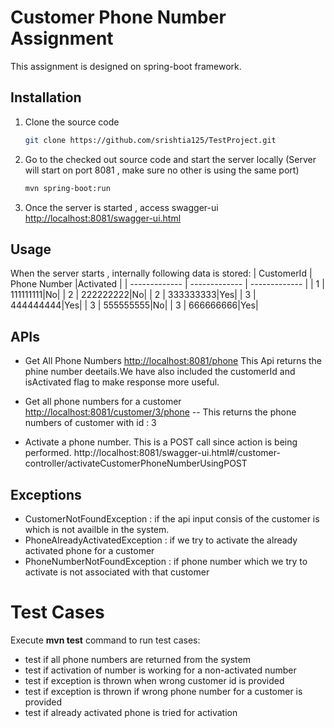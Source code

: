 # Customer Phone Number Assignment

This assignment is designed on spring-boot framework.

## Installation

1. Clone the source code
    ```sh
    git clone https://github.com/srishtia125/TestProject.git
    ```
2. Go to the checked out source code and start the server locally (Server will start on port 8081 , make sure no other is using the same port)
    ```bash
    mvn spring-boot:run
    ```
3. Once the server is started , access swagger-ui
   [http://localhost:8081/swagger-ui.html](http://localhost:8081/swagger-ui.html)


## Usage

When the server starts , internally following data is stored:
| CustomerId  | Phone Number |Activated |
| ------------- | ------------- | ------------- |
| 1  | 111111111|No|
| 2  | 222222222|No|
| 2  | 333333333|Yes|
| 3  | 444444444|Yes|
| 3  | 555555555|No|
| 3  | 666666666|Yes|


## APIs
  -  Get All Phone Numbers  [http://localhost:8081/phone](http://localhost:8081/phone)
This Api returns the phine number deetails.We have also included the customerId and isActivated flag to make response more useful.

  - Get all phone numbers for a customer [http://localhost:8081/customer/3/phone](http://localhost:8081/customer/3/phone) -- This returns the phone numbers of customer with id : 3
  - Activate a phone number. This is a POST call since action is being performed. http://localhost:8081/swagger-ui.html#/customer-controller/activateCustomerPhoneNumberUsingPOST



## Exceptions
- CustomerNotFoundException : if the api input consis of the customer is which is not availble in the system.
- PhoneAlreadyActivatedException : if we try to activate the already activated phone for a customer
- PhoneNumberNotFoundException : if phone number which we try to activate is not associated with that customer

# Test Cases
Execute **mvn test** command to run test cases:

  - test if all phone numbers are returned from the system
  - test if activation of number is working for a non-activated number
  - test if exception is thrown when wrong customer id is provided
  - test if exception is thrown if wrong phone number for a customer is provided
  - test if already activated phone is tried for activation
